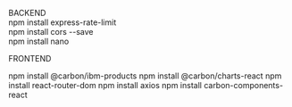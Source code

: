 BACKEND  
npm install express-rate-limit     
npm install cors --save    
npm install nano   
 
FRONTEND

npm install @carbon/ibm-products
npm install @carbon/charts-react
npm install react-router-dom
npm install axios
npm install carbon-components-react
